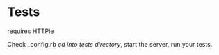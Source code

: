 # Tests

requires HTTPie

Check _config.rb
*cd into tests directory*, start the server, run your tests.
